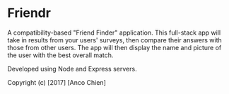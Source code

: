 # Friendr

A compatibility-based "Friend Finder" application. This full-stack app will take in results from your users' surveys, then compare their answers with those from other users. The app will then display the name and picture of the user with the best overall match.

Developed using Node and Express servers.

Copyright (c) [2017] [Anco Chien] 
